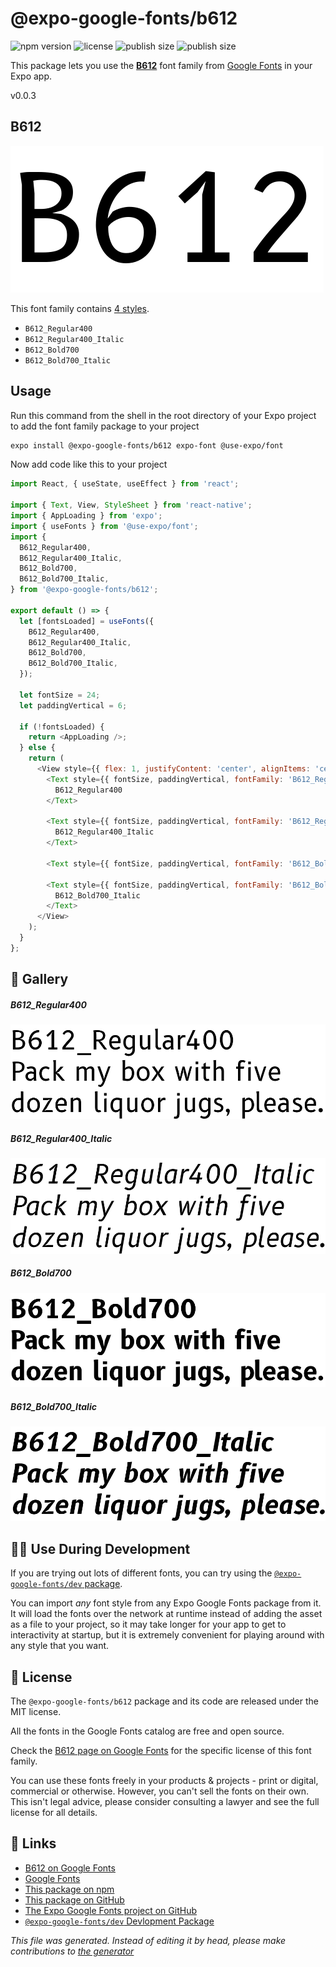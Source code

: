 # @expo-google-fonts/b612

![npm version](https://flat.badgen.net/npm/v/@expo-google-fonts/b612)
![license](https://flat.badgen.net/github/license/expo/google-fonts)
![publish size](https://flat.badgen.net/packagephobia/install/@expo-google-fonts/b612)
![publish size](https://flat.badgen.net/packagephobia/publish/@expo-google-fonts/b612)

This package lets you use the [**B612**](https://fonts.google.com/specimen/B612) font family from [Google Fonts](https://fonts.google.com/) in your Expo app.

v0.0.3

## B612

![B612](./font-family.png)

This font family contains [4 styles](#gallery).

- `B612_Regular400`
- `B612_Regular400_Italic`
- `B612_Bold700`
- `B612_Bold700_Italic`

## Usage

Run this command from the shell in the root directory of your Expo project to add the font family package to your project
```sh
expo install @expo-google-fonts/b612 expo-font @use-expo/font
```

Now add code like this to your project
```js
import React, { useState, useEffect } from 'react';

import { Text, View, StyleSheet } from 'react-native';
import { AppLoading } from 'expo';
import { useFonts } from '@use-expo/font';
import {
  B612_Regular400,
  B612_Regular400_Italic,
  B612_Bold700,
  B612_Bold700_Italic,
} from '@expo-google-fonts/b612';

export default () => {
  let [fontsLoaded] = useFonts({
    B612_Regular400,
    B612_Regular400_Italic,
    B612_Bold700,
    B612_Bold700_Italic,
  });

  let fontSize = 24;
  let paddingVertical = 6;

  if (!fontsLoaded) {
    return <AppLoading />;
  } else {
    return (
      <View style={{ flex: 1, justifyContent: 'center', alignItems: 'center' }}>
        <Text style={{ fontSize, paddingVertical, fontFamily: 'B612_Regular400' }}>
          B612_Regular400
        </Text>

        <Text style={{ fontSize, paddingVertical, fontFamily: 'B612_Regular400_Italic' }}>
          B612_Regular400_Italic
        </Text>

        <Text style={{ fontSize, paddingVertical, fontFamily: 'B612_Bold700' }}>B612_Bold700</Text>

        <Text style={{ fontSize, paddingVertical, fontFamily: 'B612_Bold700_Italic' }}>
          B612_Bold700_Italic
        </Text>
      </View>
    );
  }
};

```

## 🔡 Gallery

##### B612_Regular400
![B612_Regular400](./b11c6d50f8a4ef2abd6df134192e3770a9b392c814caf916bcf0efa87e6743d2.ttf.png)

##### B612_Regular400_Italic
![B612_Regular400_Italic](./4250a2e42f4ceda476c771828532dfb8cb2e9170ceb541e8aecc34ecea7977b4.ttf.png)

##### B612_Bold700
![B612_Bold700](./d3f9b01c62cb7bf3bc87cbc07452bc98a3058af8a40db93b64528fb711a429ea.ttf.png)

##### B612_Bold700_Italic
![B612_Bold700_Italic](./f930926cd0cbbde94c51659420d91fb464c93fa3109c6bdf553a706985e307e2.ttf.png)


## 👩‍💻 Use During Development

If you are trying out lots of different fonts, you can try using the [`@expo-google-fonts/dev` package](https://github.com/expo/google-fonts/tree/master/font-packages/dev#readme).

You can import *any* font style from any Expo Google Fonts package from it. It will load the fonts
over the network at runtime instead of adding the asset as a file to your project, so it may take longer
for your app to get to interactivity at startup, but it is extremely convenient
for playing around with any style that you want.

## 📖 License

The `@expo-google-fonts/b612` package and its code are released under the MIT license.

All the fonts in the Google Fonts catalog are free and open source.

Check the [B612 page on Google Fonts](https://fonts.google.com/specimen/B612) for the specific license of this font family.

You can use these fonts freely in your products & projects - print or digital, commercial or otherwise. However, you can't sell the fonts on their own. This isn't legal advice, please consider consulting a lawyer and see the full license for all details.

## 🔗 Links

- [B612 on Google Fonts](https://fonts.google.com/specimen/B612)
- [Google Fonts](https://fonts.google.com/)
- [This package on npm](https://www.npmjs.com/package/@expo-google-fonts/b612)
- [This package on GitHub](https://github.com/expo/google-fonts/tree/master/font-packages/b612)
- [The Expo Google Fonts project on GitHub](https://github.com/expo/google-fonts)
- [`@expo-google-fonts/dev` Devlopment Package](https://github.com/expo/google-fonts/tree/master/font-packages/dev)


*This file was generated. Instead of editing it by head, please make contributions to [the generator](https://github.com/expo/google-fonts/tree/master/packages/generator)*

